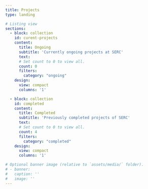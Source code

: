 ```yaml
---
title: Projects
type: landing

# Listing view
sections:
  - block: collection
    id: curent-projects
    content:
      title: Ongoing
      subtitle: 'Currently ongoing projects at SERC'
      text: 
      # Set count to 0 to view all.
      count: 0
      filters:
        category: "ongoing"
    design:
      view: compact
      columns: '1'

  - block: collection
    id: completed
    content:
      title: Completed
      subtitle: 'Previously completed projects of SERC'
      text: 
      # Set count to 0 to view all.
      count: 4
      filters:
        category: "completed"
    design:
      view: compact
      columns: '1'

# Optional banner image (relative to `assets/media/` folder).
# - banner:
#   caption: ''
#   image: ''
---
```

